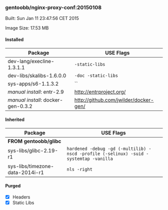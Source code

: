 ### gentoobb/nginx-proxy-conf:20150108
Built: Sun Jan 11 23:47:56 CET 2015

Image Size: 17.53 MB
#### Installed
Package | USE Flags
--------|----------
dev-lang/execline-1.3.1.1 | `-static-libs`
dev-libs/skalibs-1.6.0.0 | `-doc -static-libs`
sys-apps/s6-1.1.3.2 | ``
*manual install*: entr-2.9 | http://entrproject.org/
*manual install*: docker-gen-0.3.2 | http://github.com/jwilder/docker-gen/
#### Inherited
Package | USE Flags
--------|----------
**FROM gentoobb/glibc** |
sys-libs/glibc-2.19-r1 | `hardened -debug -gd (-multilib) -nscd -profile (-selinux) -suid -systemtap -vanilla`
sys-libs/timezone-data-2014i-r1 | `nls -right`

#### Purged
- [x] Headers
- [x] Static Libs
